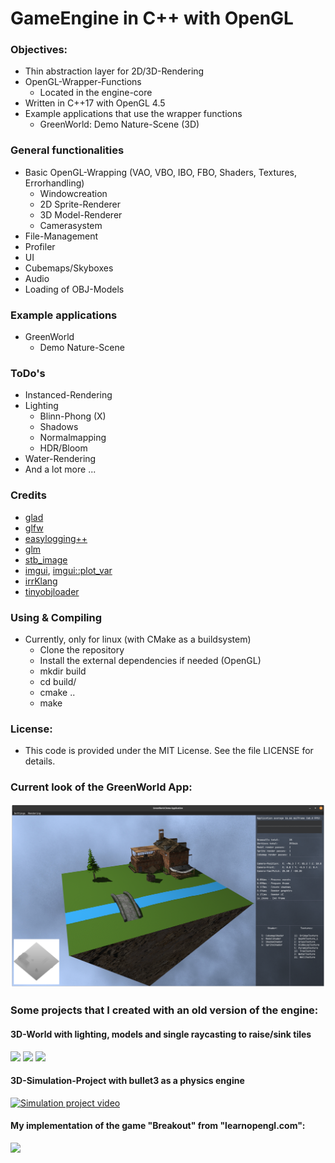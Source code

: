 # GameEngine in C++ with OpenGL

### Objectives:
   - Thin abstraction layer for 2D/3D-Rendering
   - OpenGL-Wrapper-Functions
      - Located in the engine-core
   - Written in C++17 with OpenGL 4.5
   - Example applications that use the wrapper functions
     - GreenWorld: Demo Nature-Scene (3D)   

### General functionalities
   - Basic OpenGL-Wrapping (VAO, VBO, IBO, FBO, Shaders, Textures, Errorhandling)
     - Windowcreation
     - 2D Sprite-Renderer
     - 3D Model-Renderer
     - Camerasystem
   - File-Management
   - Profiler
   - UI
   - Cubemaps/Skyboxes
   - Audio
   - Loading of OBJ-Models
   
### Example applications  
   - GreenWorld
     - Demo Nature-Scene

### ToDo's
   - Instanced-Rendering
   - Lighting
     - Blinn-Phong (X)
     - Shadows
     - Normalmapping
     - HDR/Bloom 
   - Water-Rendering
   - And a lot more ...

### Credits
   - [glad](https://github.com/Dav1dde/glad)
   - [glfw](https://github.com/glfw/glfw)
   - [easylogging++](https://github.com/amrayn/easyloggingpp)
   - [glm](https://github.com/g-truc/glm)   
   - [stb_image](https://github.com/nothings/stb/blob/master/stb_image.h)   
   - [imgui](https://github.com/ocornut/imgui), [imgui::plot_var](https://github.com/ocornut/imgui/wiki/plot_var_example)
   - [irrKlang](https://www.ambiera.com/irrklang/)
   - [tinyobjloader](https://github.com/tinyobjloader/tinyobjloader)

### Using & Compiling
   - Currently, only for linux (with CMake as a buildsystem)
      - Clone the repository
      - Install the external dependencies if needed (OpenGL)
      - mkdir build
      - cd build/
      - cmake ..
      - make
            
### License:
   - This code is provided under the MIT License. See the file LICENSE for details.

### Current look of the GreenWorld App:
![GreenWorld](res/screenshots/greenWorld/Screenshot_GW_011.png)

### Some projects that I created with an old version of the engine:

#### 3D-World with lighting, models and single raycasting to raise/sink tiles
<img src="https://user-images.githubusercontent.com/59279641/77147299-375d0f00-6a8d-11ea-9db8-0d94d04d178b.PNG"/>
<img src="https://user-images.githubusercontent.com/59279641/77147427-7ee39b00-6a8d-11ea-86cd-6ba2ad74efff.PNG"/>
<img src="https://user-images.githubusercontent.com/59279641/77147461-94f15b80-6a8d-11ea-82b8-0a67f637a7c7.PNG"/>  
 
#### 3D-Simulation-Project with bullet3 as a physics engine  
[![Simulation project video](https://user-images.githubusercontent.com/59279641/106173433-34927680-6194-11eb-9cfc-caabc3781d1f.gif)](https://user-images.githubusercontent.com/59279641/106173014-c0f06980-6193-11eb-9ea6-1efb2e17c5a9.mp4)

#### My implementation of the game "Breakout" from "learnopengl.com":
<img src="https://user-images.githubusercontent.com/59279641/91633530-3d1a3180-e9e9-11ea-889c-74dba8e7e700.PNG"/>
